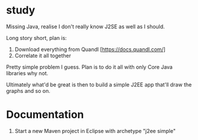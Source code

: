# study

Missing Java, realise I don't really know J2SE as well as I should.

Long story short, plan is:

1. Download everything from Quandl [https://docs.quandl.com/]
2. Correlate it all together

Pretty simple problem I guess. Plan is to do it all with only Core Java libraries why not.

Ultimately what'd be great is then to build a simple J2EE app that'll draw the graphs and so on.

Documentation
=============

1. Start a new Maven project in Eclipse with archetype "j2ee simple"


